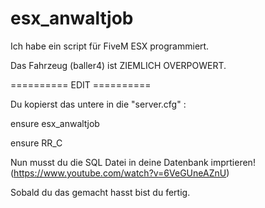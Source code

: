 # esx_anwaltjob

Ich habe ein script für FiveM ESX programmiert.

Das Fahrzeug (baller4) ist ZIEMLICH OVERPOWERT.

========== EDIT ==========

Du kopierst das untere in die "server.cfg" :

ensure esx_anwaltjob

ensure RR_C

Nun musst du die SQL Datei in deine Datenbank imprtieren! (https://www.youtube.com/watch?v=6VeGUneAZnU)

Sobald du das gemacht hasst bist du fertig.

